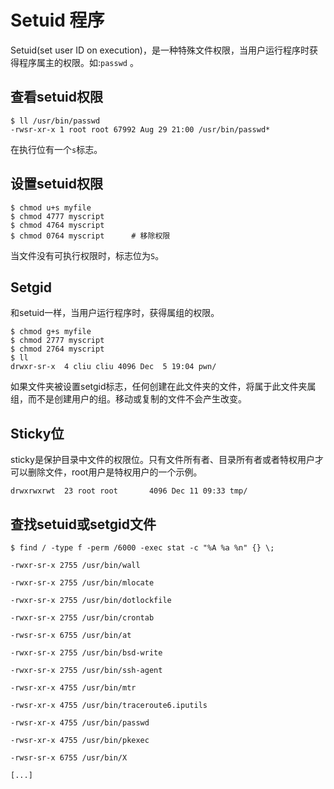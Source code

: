 # Setuid 程序

Setuid(set user ID on execution)，是一种特殊文件权限，当用户运行程序时获得程序属主的权限。如:`passwd` 。

## 查看setuid权限

```shell
$ ll /usr/bin/passwd
-rwsr-xr-x 1 root root 67992 Aug 29 21:00 /usr/bin/passwd*
```

在执行位有一个`s`标志。

## 设置setuid权限

```shell
$ chmod u+s myfile
$ chmod 4777 myscript
$ chmod 4764 myscript
$ chmod 0764 myscript      # 移除权限
```

当文件没有可执行权限时，标志位为`S`。

## Setgid

和setuid一样，当用户运行程序时，获得属组的权限。

```shell
$ chmod g+s myfile
$ chmod 2777 myscript
$ chmod 2764 myscript
$ ll
drwxr-sr-x  4 cliu cliu 4096 Dec  5 19:04 pwn/
```

如果文件夹被设置setgid标志，任何创建在此文件夹的文件，将属于此文件夹属组，而不是创建用户的组。移动或复制的文件不会产生改变。

## Sticky位

sticky是保护目录中文件的权限位。只有文件所有者、目录所有者或者特权用户才可以删除文件，root用户是特权用户的一个示例。

```shell
drwxrwxrwt  23 root root       4096 Dec 11 09:33 tmp/
```

## 查找setuid或setgid文件

```shell
$ find / -type f -perm /6000 -exec stat -c "%A %a %n" {} \;

-rwxr-sr-x 2755 /usr/bin/wall

-rwxr-sr-x 2755 /usr/bin/mlocate

-rwxr-sr-x 2755 /usr/bin/dotlockfile

-rwxr-sr-x 2755 /usr/bin/crontab

-rwsr-sr-x 6755 /usr/bin/at

-rwxr-sr-x 2755 /usr/bin/bsd-write

-rwxr-sr-x 2755 /usr/bin/ssh-agent

-rwsr-xr-x 4755 /usr/bin/mtr

-rwsr-xr-x 4755 /usr/bin/traceroute6.iputils

-rwsr-xr-x 4755 /usr/bin/passwd

-rwsr-xr-x 4755 /usr/bin/pkexec

-rwsr-sr-x 6755 /usr/bin/X

[...]
```

